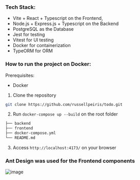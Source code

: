 ### Tech Stack:
- Vite + React + Typescript on the Frontend, 
- Node.js + Express.js + Typescript on the Backend 
- PostgreSQL as the Database
- Jest for testing
- Vitest for UI testing
- Docker for containerization
- TypeORM for ORM

### How to run the project on Docker:

Prerequisites:
- Docker

1. Clone the repository
```bash
git clone https://github.com/russellpeiris/todo.git
```
2. Run `docker-compose up --build` on the root folder

```bash	
├── backend
├── frontend
├── docker-compose.yml
└── README.md
```

3. Access `http://localhost:4173/` on your browser

### Ant Design was used for the Frontend components

![image](https://github.com/user-attachments/assets/42b4b6ec-a6cf-4e70-8adc-abf5132466fb)
